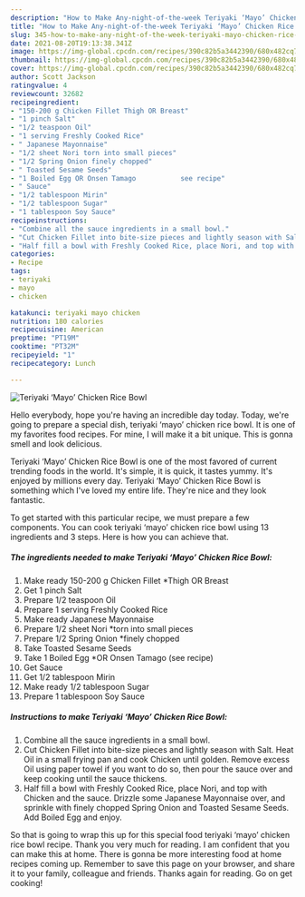 ```yaml
---
description: "How to Make Any-night-of-the-week Teriyaki ‘Mayo’ Chicken Rice Bowl"
title: "How to Make Any-night-of-the-week Teriyaki ‘Mayo’ Chicken Rice Bowl"
slug: 345-how-to-make-any-night-of-the-week-teriyaki-mayo-chicken-rice-bowl
date: 2021-08-20T19:13:38.341Z
image: https://img-global.cpcdn.com/recipes/390c82b5a3442390/680x482cq70/teriyaki-mayo-chicken-rice-bowl-recipe-main-photo.jpg
thumbnail: https://img-global.cpcdn.com/recipes/390c82b5a3442390/680x482cq70/teriyaki-mayo-chicken-rice-bowl-recipe-main-photo.jpg
cover: https://img-global.cpcdn.com/recipes/390c82b5a3442390/680x482cq70/teriyaki-mayo-chicken-rice-bowl-recipe-main-photo.jpg
author: Scott Jackson
ratingvalue: 4
reviewcount: 32682
recipeingredient:
- "150-200 g Chicken Fillet Thigh OR Breast"
- "1 pinch Salt"
- "1/2 teaspoon Oil"
- "1 serving Freshly Cooked Rice"
- " Japanese Mayonnaise"
- "1/2 sheet Nori torn into small pieces"
- "1/2 Spring Onion finely chopped"
- " Toasted Sesame Seeds"
- "1 Boiled Egg OR Onsen Tamago           see recipe"
- " Sauce"
- "1/2 tablespoon Mirin"
- "1/2 tablespoon Sugar"
- "1 tablespoon Soy Sauce"
recipeinstructions:
- "Combine all the sauce ingredients in a small bowl."
- "Cut Chicken Fillet into bite-size pieces and lightly season with Salt. Heat Oil in a small frying pan and cook Chicken until golden. Remove excess Oil using paper towel if you want to do so, then pour the sauce over and keep cooking until the sauce thickens."
- "Half fill a bowl with Freshly Cooked Rice, place Nori, and top with Chicken and the sauce. Drizzle some Japanese Mayonnaise over, and sprinkle with finely chopped Spring Onion and Toasted Sesame Seeds. Add Boiled Egg and enjoy."
categories:
- Recipe
tags:
- teriyaki
- mayo
- chicken

katakunci: teriyaki mayo chicken 
nutrition: 180 calories
recipecuisine: American
preptime: "PT19M"
cooktime: "PT32M"
recipeyield: "1"
recipecategory: Lunch

---
```



![Teriyaki ‘Mayo’ Chicken Rice Bowl](https://img-global.cpcdn.com/recipes/390c82b5a3442390/680x482cq70/teriyaki-mayo-chicken-rice-bowl-recipe-main-photo.jpg)

Hello everybody, hope you're having an incredible day today. Today, we're going to prepare a special dish, teriyaki ‘mayo’ chicken rice bowl. It is one of my favorites food recipes. For mine, I will make it a bit unique. This is gonna smell and look delicious.



Teriyaki ‘Mayo’ Chicken Rice Bowl is one of the most favored of current trending foods in the world. It's simple, it is quick, it tastes yummy. It's enjoyed by millions every day. Teriyaki ‘Mayo’ Chicken Rice Bowl is something which I've loved my entire life. They're nice and they look fantastic.


To get started with this particular recipe, we must prepare a few components. You can cook teriyaki ‘mayo’ chicken rice bowl using 13 ingredients and 3 steps. Here is how you can achieve that.

<!--inarticleads1-->

##### The ingredients needed to make Teriyaki ‘Mayo’ Chicken Rice Bowl:

1. Make ready 150-200 g Chicken Fillet *Thigh OR Breast
1. Get 1 pinch Salt
1. Prepare 1/2 teaspoon Oil
1. Prepare 1 serving Freshly Cooked Rice
1. Make ready  Japanese Mayonnaise
1. Prepare 1/2 sheet Nori *torn into small pieces
1. Prepare 1/2 Spring Onion *finely chopped
1. Take  Toasted Sesame Seeds
1. Take 1 Boiled Egg *OR Onsen Tamago           (see recipe)
1. Get  Sauce
1. Get 1/2 tablespoon Mirin
1. Make ready 1/2 tablespoon Sugar
1. Prepare 1 tablespoon Soy Sauce




<!--inarticleads2-->

##### Instructions to make Teriyaki ‘Mayo’ Chicken Rice Bowl:

1. Combine all the sauce ingredients in a small bowl.
1. Cut Chicken Fillet into bite-size pieces and lightly season with Salt. Heat Oil in a small frying pan and cook Chicken until golden. Remove excess Oil using paper towel if you want to do so, then pour the sauce over and keep cooking until the sauce thickens.
1. Half fill a bowl with Freshly Cooked Rice, place Nori, and top with Chicken and the sauce. Drizzle some Japanese Mayonnaise over, and sprinkle with finely chopped Spring Onion and Toasted Sesame Seeds. Add Boiled Egg and enjoy.




So that is going to wrap this up for this special food teriyaki ‘mayo’ chicken rice bowl recipe. Thank you very much for reading. I am confident that you can make this at home. There is gonna be more interesting food at home recipes coming up. Remember to save this page on your browser, and share it to your family, colleague and friends. Thanks again for reading. Go on get cooking!
